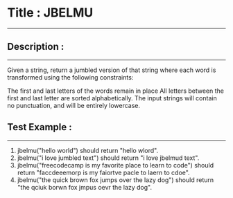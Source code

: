 # Title : JBELMU
---

## Description :
---
Given a string, return a jumbled version of that string where each word is transformed using the following constraints:

The first and last letters of the words remain in place
All letters between the first and last letter are sorted alphabetically.
The input strings will contain no punctuation, and will be entirely lowercase.


## Test Example :
---
1. jbelmu("hello world") should return "hello wlord".
2. jbelmu("i love jumbled text") should return "i love jbelmud text".
3. jbelmu("freecodecamp is my favorite place to learn to code") should return "faccdeeemorp is my faiortve pacle to laern to cdoe".
4. jbelmu("the quick brown fox jumps over the lazy dog") should return "the qciuk borwn fox jmpus oevr the lazy dog".